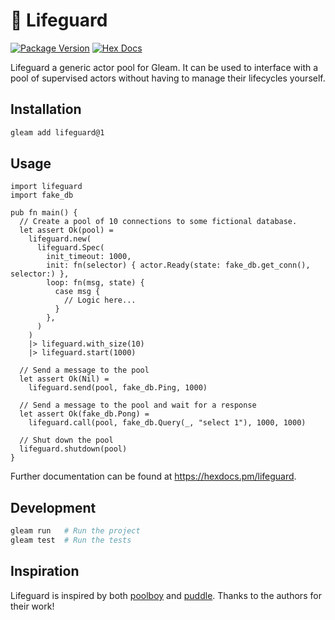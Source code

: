 # 🛟 Lifeguard

[![Package Version](https://img.shields.io/hexpm/v/lifeguard)](https://hex.pm/packages/lifeguard)
[![Hex Docs](https://img.shields.io/badge/hex-docs-ffaff3)](https://hexdocs.pm/lifeguard/)

Lifeguard a generic actor pool for Gleam. It can be used to interface with a pool of
supervised actors without having to manage their lifecycles yourself.

## Installation

```sh
gleam add lifeguard@1
```

## Usage

```gleam
import lifeguard
import fake_db

pub fn main() {
  // Create a pool of 10 connections to some fictional database.
  let assert Ok(pool) =
    lifeguard.new(
      lifeguard.Spec(
        init_timeout: 1000,
        init: fn(selector) { actor.Ready(state: fake_db.get_conn(), selector:) },
        loop: fn(msg, state) {
          case msg {
            // Logic here...
          }
        },
      )
    )
    |> lifeguard.with_size(10)
    |> lifeguard.start(1000)

  // Send a message to the pool
  let assert Ok(Nil) =
    lifeguard.send(pool, fake_db.Ping, 1000)

  // Send a message to the pool and wait for a response
  let assert Ok(fake_db.Pong) =
    lifeguard.call(pool, fake_db.Query(_, "select 1"), 1000, 1000)

  // Shut down the pool
  lifeguard.shutdown(pool)
}
```

Further documentation can be found at <https://hexdocs.pm/lifeguard>.

## Development

```sh
gleam run   # Run the project
gleam test  # Run the tests
```

## Inspiration

Lifeguard is inspired by both [poolboy](https://github.com/devinus/poolboy) and
[puddle](https://github.com/massivefermion/puddle). Thanks to the authors for their
work!
